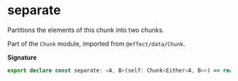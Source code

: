 # separate

Partitions the elements of this chunk into two chunks.

Part of the `Chunk` module, imported from `@effect/data/Chunk`.

**Signature**

```ts
export declare const separate: <A, B>(self: Chunk<Either<A, B>>) => readonly [Chunk<A>, Chunk<B>]
```
